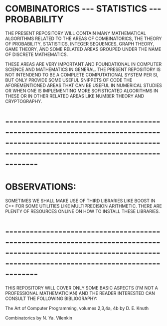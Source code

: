 # COMBINATORICS --- STATISTICS  --- PROBABILITY

THE PRESENT REPOSITORY WILL CONTAIN MANY MATHEMATICAL ALGORITHMS RELATED TO THE AREAS OF COMBINATORICS, THE THEORY OF PROBABILITY, STATISTICS, INTEGER SEQUENCES, GRAPH THEORY, GAME THEORY, AND SOME RELATED AREAS GROUPED UNDER THE NAME OF DISCRETE MATHEMATICS.

THESE AREAS ARE VERY IMPORTANT AND FOUNDATIONAL IN COMPUTER SCIENCE AND MATHEMATICS IN GENERAL. THE PRESENT REPOSITORY IS NOT INTENDEND TO BE A COMPLETE COMPUTATIONAL SYSTEM PER SI, BUT ONLY PROVIDE SOME USEFUL SNIPPETS OF CODE THE AFOREMENTIONED AREAS THAT CAN BE USEFUL IN NUMERICAL STUDIES OR WHEN ONE IS IMPLEMENTING MORE SOFISTICATED ALGORITHMS IN THESE OR IN OTHER RELATED AREAS LIKE NUMBER THEORY AND CRYPTOGRAPHY. 


# ----------------------------------------------------------------------------------------------------------------------------------------------------------------

# OBSERVATIONS: 
SOMETIMES WE SHALL MAKE USE OF THIRD LIBRARIES LIKE BOOST IN C++ FOR SOME UTILITIES LIKE MULTIPRECISION ARITHMETIC. THERE ARE PLENTY OF RESOURCES ONLINE ON HOW TO INSTALL THESE LIBRARIES.

# ----------------------------------------------------------------------------------------------------------------------------------------------------------------

THIS REPOSITORY WILL COVER ONLY SOME BASIC ASPECTS (I'M NOT A PROFESSIONAL MATHEMATICIAN) AND THE READER INTERESTED CAN CONSULT THE FOLLOWING BIBLIOGRAPHY:

The Art of Computer Programming, volumes 2,3,4a, 4b by D. E. Knuth

Combinatorics by  N. Ya. Vilenkin 






